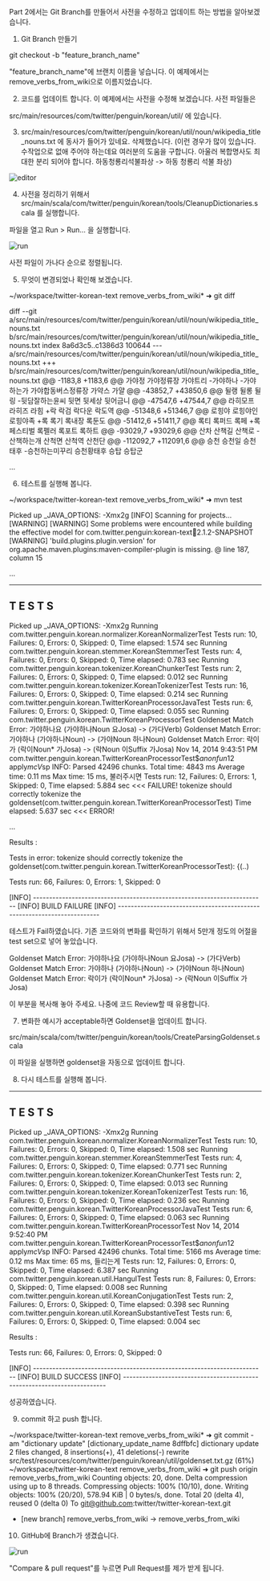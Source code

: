 Part 2에서는 Git Branch를 만들어서 사전을 수정하고 업데이트 하는 방법을 알아보겠습니다.

1. Git Branch 만들기

git checkout -b "feature_branch_name"

"feature_branch_name"에 브랜치 이름을 넣습니다. 이 예제에서는 remove_verbs_from_wiki으로 이름지었습니다.

2. 코드를 업데이트 합니다. 이 예제에서는 사전을 수정해 보겠습니다. 사전 파일들은 

src/main/resources/com/twitter/penguin/korean/util/ 에 있습니다. 

3. src/main/resources/com/twitter/penguin/korean/util/noun/wikipedia_title_nouns.txt 에 동사가 들어가 있네요. 삭제했습니다. (이런 경우가 많이 있습니다. 수작업으로 없애 주어야 하는데요 여러분의 도움을 구합니다. 아울러 복합명사도 최대한 분리 되어야 합니다. 하동청룡리석불좌상 -> 하동 청룡리 석불 좌상)

![editor](imgs/img2-1.png)

4. 사전을 정리하기 위해서 src/main/scala/com/twitter/penguin/korean/tools/CleanupDictionaries.scala 를 실행합니다.

파일을 열고 Run > Run... 을 실행합니다.

![run](imgs/img2-2.png)


사전 파일이 가나다 순으로 정렬됩니다.

5. 무엇이 변경되었나 확인해 보겠습니다. 

~/workspace/twitter-korean-text remove_verbs_from_wiki* ➜  git diff

diff --git a/src/main/resources/com/twitter/penguin/korean/util/noun/wikipedia_title_nouns.txt b/src/main/resources/com/twitter/penguin/korean/util/noun/wikipedia_title_nouns.txt
index 8a6d3c5..c1386d3 100644
--- a/src/main/resources/com/twitter/penguin/korean/util/noun/wikipedia_title_nouns.txt
+++ b/src/main/resources/com/twitter/penguin/korean/util/noun/wikipedia_title_nouns.txt
@@ -1183,8 +1183,6 @@
 가야정
 가야정류장
 가야트리
-가야하나
-가야하는가
 가야합동버스정류장
 가약스
 가얄
@@ -43852,7 +43850,6 @@
 뒬랭
 뒬롱
 뒬링
-뒷담잘하는윤씨
 뒷면
 뒷세상
 뒷어금니
@@ -47547,6 +47544,7 @@
 라히모프
 라히즈
 라힘
+락
 락검
 락다운
 락도역
@@ -51348,6 +51346,7 @@
 로힝야
 로힝야인
 로힝야족
+록
 록기
 록내장
 록둔도
@@ -51412,6 +51411,7 @@
 록티
 록퍼드
 록페
+록페스티벌
 록펠러
 록포트
 록하트
@@ -93029,7 +93029,6 @@
 산차
 산책길
 산책로
-산책하는개
 산척면
 산척역
 산천단
@@ -112092,7 +112091,6 @@
 승천
 승천일
 승천태후
-승천하는미꾸리
 승천황태후
 승탑
 승탑군

...


6. 테스트를 실행해 봅니다. 

~/workspace/twitter-korean-text remove_verbs_from_wiki* ➜  mvn test

Picked up _JAVA_OPTIONS: -Xmx2g
[INFO] Scanning for projects...
[WARNING]
[WARNING] Some problems were encountered while building the effective model for com.twitter.penguin:korean-text:jar:2.1.2-SNAPSHOT
[WARNING] 'build.plugins.plugin.version' for org.apache.maven.plugins:maven-compiler-plugin is missing. @ line 187, column 15

...


-------------------------------------------------------
 T E S T S
-------------------------------------------------------
Picked up _JAVA_OPTIONS: -Xmx2g
Running com.twitter.penguin.korean.normalizer.KoreanNormalizerTest
Tests run: 10, Failures: 0, Errors: 0, Skipped: 0, Time elapsed: 1.574 sec
Running com.twitter.penguin.korean.stemmer.KoreanStemmerTest
Tests run: 4, Failures: 0, Errors: 0, Skipped: 0, Time elapsed: 0.783 sec
Running com.twitter.penguin.korean.tokenizer.KoreanChunkerTest
Tests run: 2, Failures: 0, Errors: 0, Skipped: 0, Time elapsed: 0.012 sec
Running com.twitter.penguin.korean.tokenizer.KoreanTokenizerTest
Tests run: 16, Failures: 0, Errors: 0, Skipped: 0, Time elapsed: 0.214 sec
Running com.twitter.penguin.korean.TwitterKoreanProcessorJavaTest
Tests run: 6, Failures: 0, Errors: 0, Skipped: 0, Time elapsed: 0.055 sec
Running com.twitter.penguin.korean.TwitterKoreanProcessorTest
Goldenset Match Error: 가야하나요 (가야하나Noun 요Josa) -> (가다Verb)
Goldenset Match Error: 가야하나 (가야하나Noun) -> (가야Noun 하나Noun)
Goldenset Match Error: 락이가 (락이Noun* 가Josa) -> (락Noun 이Suffix 가Josa)
Nov 14, 2014 9:43:51 PM com.twitter.penguin.korean.TwitterKoreanProcessorTest$$anonfun$12 apply$mcV$sp
INFO: Parsed 42496 chunks.
       Total time: 4843 ms
       Average time: 0.11 ms
       Max time: 15 ms, 불러주시면
Tests run: 12, Failures: 0, Errors: 1, Skipped: 0, Time elapsed: 5.884 sec <<< FAILURE!
tokenize should correctly tokenize the goldenset(com.twitter.penguin.korean.TwitterKoreanProcessorTest)  Time elapsed: 5.637 sec  <<< ERROR!

...


Results :

Tests in error:
  tokenize should correctly tokenize the goldenset(com.twitter.penguin.korean.TwitterKoreanProcessorTest): {(..)

Tests run: 66, Failures: 0, Errors: 1, Skipped: 0

[INFO] ------------------------------------------------------------------------
[INFO] BUILD FAILURE
[INFO] ------------------------------------------------------------------------


테스트가 Fail하였습니다. 기존 코드와의 변화를 확인하기 위해서 5만개 정도의 어절을 test set으로 넣어 놓았습니다. 

Goldenset Match Error: 가야하나요 (가야하나Noun 요Josa) -> (가다Verb)
Goldenset Match Error: 가야하나 (가야하나Noun) -> (가야Noun 하나Noun)
Goldenset Match Error: 락이가 (락이Noun* 가Josa) -> (락Noun 이Suffix 가Josa)

이 부분을 복사해 놓아 주세요. 나중에 코드 Review할 때 유용합니다.


7. 변화한 예시가 acceptable하면 Goldenset을 업데이트 합니다.

src/main/scala/com/twitter/penguin/korean/tools/CreateParsingGoldenset.scala

이 파일을 실행하면 goldenset을 자동으로 업데이트 합니다. 

8. 다시 테스트를 실행해 봅니다.

  -------------------------------------------------------
   T E S T S
  -------------------------------------------------------
  Picked up _JAVA_OPTIONS: -Xmx2g
  Running com.twitter.penguin.korean.normalizer.KoreanNormalizerTest
  Tests run: 10, Failures: 0, Errors: 0, Skipped: 0, Time elapsed: 1.508 sec
  Running com.twitter.penguin.korean.stemmer.KoreanStemmerTest
  Tests run: 4, Failures: 0, Errors: 0, Skipped: 0, Time elapsed: 0.771 sec
  Running com.twitter.penguin.korean.tokenizer.KoreanChunkerTest
  Tests run: 2, Failures: 0, Errors: 0, Skipped: 0, Time elapsed: 0.013 sec
  Running com.twitter.penguin.korean.tokenizer.KoreanTokenizerTest
  Tests run: 16, Failures: 0, Errors: 0, Skipped: 0, Time elapsed: 0.236 sec
  Running com.twitter.penguin.korean.TwitterKoreanProcessorJavaTest
  Tests run: 6, Failures: 0, Errors: 0, Skipped: 0, Time elapsed: 0.063 sec
  Running com.twitter.penguin.korean.TwitterKoreanProcessorTest
  Nov 14, 2014 9:52:40 PM com.twitter.penguin.korean.TwitterKoreanProcessorTest$$anonfun$12 apply$mcV$sp
  INFO: Parsed 42496 chunks.
         Total time: 5166 ms
         Average time: 0.12 ms
         Max time: 65 ms, 들리는게
  Tests run: 12, Failures: 0, Errors: 0, Skipped: 0, Time elapsed: 6.387 sec
  Running com.twitter.penguin.korean.util.HangulTest
  Tests run: 8, Failures: 0, Errors: 0, Skipped: 0, Time elapsed: 0.008 sec
  Running com.twitter.penguin.korean.util.KoreanConjugationTest
  Tests run: 2, Failures: 0, Errors: 0, Skipped: 0, Time elapsed: 0.398 sec
  Running com.twitter.penguin.korean.util.KoreanSubstantiveTest
  Tests run: 6, Failures: 0, Errors: 0, Skipped: 0, Time elapsed: 0.004 sec

  Results :

  Tests run: 66, Failures: 0, Errors: 0, Skipped: 0

  [INFO] ------------------------------------------------------------------------
  [INFO] BUILD SUCCESS
  [INFO] ------------------------------------------------------------------------

  성공하였습니다.

  9. commit 하고 push 합니다.

  ~/workspace/twitter-korean-text remove_verbs_from_wiki* ➜  git commit -am "dictionary update"
  [dictionary_update_name 8dffbfc] dictionary update
   2 files changed, 8 insertions(+), 41 deletions(-)
   rewrite src/test/resources/com/twitter/penguin/korean/util/goldenset.txt.gz (61%)
  ~/workspace/twitter-korean-text remove_verbs_from_wiki ➜  git push origin remove_verbs_from_wiki
  Counting objects: 20, done.
  Delta compression using up to 8 threads.
  Compressing objects: 100% (10/10), done.
  Writing objects: 100% (20/20), 578.94 KiB | 0 bytes/s, done.
  Total 20 (delta 4), reused 0 (delta 0)
  To git@github.com:twitter/twitter-korean-text.git
   * [new branch]      remove_verbs_from_wiki -> remove_verbs_from_wiki


10. GitHub에 Branch가 생겼습니다.

![run](imgs/img2-3.png)

"Compare & pull request"를 누르면 Pull Request를 제가 받게 됩니다.
